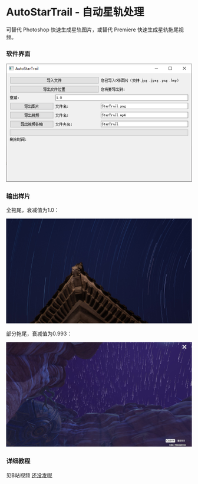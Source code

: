 # AutoStarTrail - 自动星轨处理

可替代 Photoshop 快速生成星轨图片，或替代 Premiere 快速生成星轨拖尾视频。


### 软件界面
![UI](image/UI.png)

### 输出样片

全拖尾，衰减值为1.0：

![全拖尾](image/StarTrail0.jpg)

部分拖尾，衰减值为0.993：

![部分拖尾](image/StarTrail0.993.jpg)

### 详细教程

见B站视频 [还没发呢](https://www.bilibili.com/)
